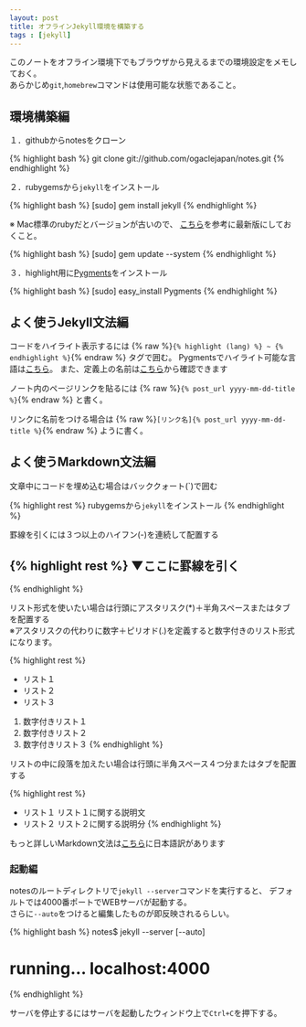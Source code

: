 ```yaml
---
layout: post
title: オフラインJekyll環境を構築する
tags : [jekyll]
---
```


このノートをオフライン環境下でもブラウザから見えるまでの環境設定をメモしておく。  
あらかじめ`git`,`homebrew`コマンドは使用可能な状態であること。

## 環境構築編

１．githubからnotesをクローン

{% highlight bash %}
git clone git://github.com/ogaclejapan/notes.git
{% endhighlight %}

２．rubygemsから`jekyll`をインストール

{% highlight bash %}
[sudo] gem install jekyll
{% endhighlight %}

※ Mac標準のrubyだとバージョンが古いので、
[こちら](http://pplog.org/?p=2155)を参考に最新版にしておくこと。

{% highlight bash %}
[sudo] gem update --system
{% endhighlight %}

３．highlight用に[Pygments](http://pygments.org/)をインストール

{% highlight bash %}
[sudo] easy_install Pygments
{% endhighlight %}


## よく使うJekyll文法編

コードをハイライト表示するには
{% raw %}`{% highlight (lang) %} ~ {% endhighlight %}`{% endraw %}
タグで囲む。
Pygmentsでハイライト可能な言語は[こちら](http://pygments.org/languages/)。
また、定義上の名前は[こちら](http://pygments.org/docs/lexers/)から確認できます

ノート内のページリンクを貼るには
{% raw %}`{% post_url yyyy-mm-dd-title %}`{% endraw %}
と書く。

リンクに名前をつける場合は
{% raw %}`[リンク名]{% post_url yyyy-mm-dd-title %}`{% endraw %}
ように書く。


## よく使うMarkdown文法編

文章中にコードを埋め込む場合はバッククォート(\`)で囲む

{% highlight rest %}
rubygemsから`jekyll`をインストール
{% endhighlight %}

罫線を引くには３つ以上のハイフン(\-)を連続して配置する

{% highlight rest %}
▼ここに罫線を引く
-----------------
{% endhighlight %}

リスト形式を使いたい場合は行頭にアスタリスク(\*)＋半角スペースまたはタブを配置する  
※アスタリスクの代わりに数字＋ピリオド(\.)を定義すると数字付きのリスト形式になります。

{% highlight rest %}
* リスト１
* リスト２
* リスト３

1. 数字付きリスト１
2. 数字付きリスト２
3. 数字付きリスト３
{% endhighlight %}

リストの中に段落を加えたい場合は行頭に半角スペース４つ分またはタブを配置する

{% highlight rest %}
* リスト１
	リスト１に関する説明文
* リスト２
	リスト２に関する説明分
{% endhighlight %}


もっと詳しいMarkdown文法は[こちら](http://blog.2310.net/archives/6)に日本語訳があります


### 起動編

notesのルートディレクトリで`jekyll --server`コマンドを実行すると、
デフォルトでは4000番ポートでWEBサーバが起動する。  
さらに`--auto`をつけると編集したものが即反映されるらしい。

{% highlight bash %}
  notes$ jekyll --server [--auto]
  # running... localhost:4000
{% endhighlight %}

サーバを停止するにはサーバを起動したウィンドウ上で`Ctrl+C`を押下する。
